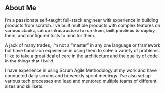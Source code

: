 ## About Me

I’m a passionate self-taught full-stack engineer with experience in building products from scratch. I’ve built multiple products with complex features on various stacks, set up infrastructure to run them, built pipelines to deploy them, and configured tools to monitor them.

A jack of many trades, I’m not a “master” in any one language or framework but have hands-on experience in using them to solve a variety of problems. I like to take a great deal of care in the architecture and the quality of code in the things that I build.

I have experience in using Scrum Agile Methodology at my work and have conducted daily scrums and bi-weekly sprint meetings. I’ve also set up various tech processes and lead and mentored multiple teams of different sizes and skillsets.
